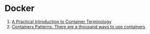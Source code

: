 Docker
======

1. [A Practical Introduction to Container Terminology](https://developers.redhat.com/blog/2018/02/22/container-terminology-practical-introduction/)
2. [Containers Patterns: There are a thousand ways to use containers](https://l0rd.github.io/containerspatterns)
